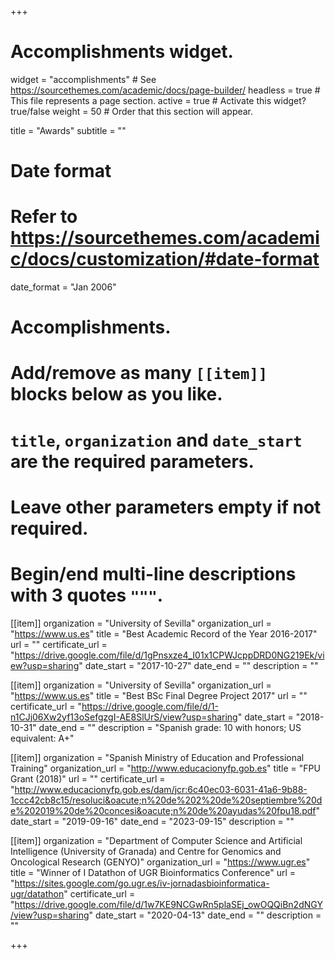 +++
# Accomplishments widget.
widget = "accomplishments"  # See https://sourcethemes.com/academic/docs/page-builder/
headless = true  # This file represents a page section.
active = true  # Activate this widget? true/false
weight = 50  # Order that this section will appear.

title = "Awards"
subtitle = ""

# Date format
#   Refer to https://sourcethemes.com/academic/docs/customization/#date-format
date_format = "Jan 2006"

# Accomplishments.
#   Add/remove as many `[[item]]` blocks below as you like.
#   `title`, `organization` and `date_start` are the required parameters.
#   Leave other parameters empty if not required.
#   Begin/end multi-line descriptions with 3 quotes `"""`.

[[item]]
  organization = "University of Sevilla"
  organization_url = "https://www.us.es"
  title = "Best Academic Record of the Year 2016-2017"
  url = ""
  certificate_url = "https://drive.google.com/file/d/1gPnsxze4_I01x1CPWJcppDRD0NG219Ek/view?usp=sharing"
  date_start = "2017-10-27"
  date_end = ""
  description = ""

  [[item]]
    organization = "University of Sevilla"
    organization_url = "https://www.us.es"
    title = "Best BSc Final Degree Project 2017"
    url = ""
    certificate_url = "https://drive.google.com/file/d/1-n1CJj06Xw2yf13oSefgzgI-AE8SlUrS/view?usp=sharing"
    date_start = "2018-10-31"
    date_end = ""
    description = "Spanish grade: 10 with honors; US equivalent: A+"

  [[item]]
    organization = "Spanish Ministry of Education and Professional Training"
    organization_url = "http://www.educacionyfp.gob.es"
    title = "FPU Grant (2018)"
    url = ""
    certificate_url = "http://www.educacionyfp.gob.es/dam/jcr:6c40ec03-6031-41a6-9b88-1ccc42cb8c15/resoluci&oacute;n%20de%202%20de%20septiembre%20de%202019%20de%20concesi&oacute;n%20de%20ayudas%20fpu18.pdf"
    date_start = "2019-09-16"
    date_end = "2023-09-15"
    description = ""

  [[item]]
    organization = "Department of Computer Science and Artificial Intelligence (University of Granada) and Centre for Genomics and Oncological Research (GENYO)"
    organization_url = "https://www.ugr.es"
    title = "Winner of I Datathon of UGR Bioinformatics Conference"
    url = "https://sites.google.com/go.ugr.es/iv-jornadasbioinformatica-ugr/datathon"
    certificate_url = "https://drive.google.com/file/d/1w7KE9NCGwRn5plaSEj_owOQQiBn2dNGY/view?usp=sharing"
    date_start = "2020-04-13"
    date_end = ""
    description = ""

+++
